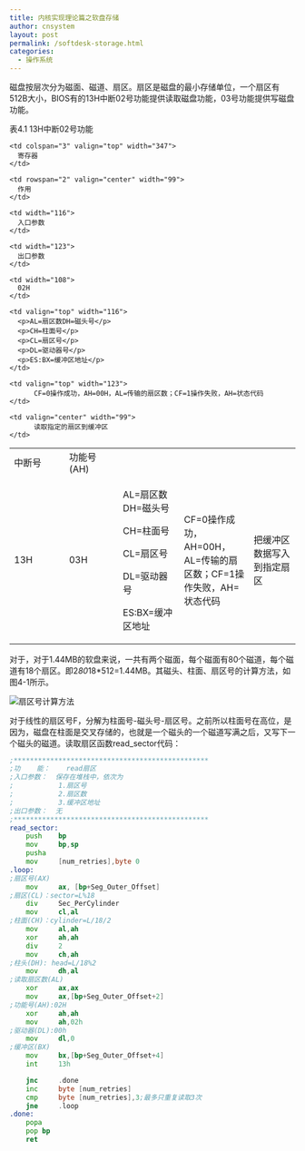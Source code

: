 ```yaml
---
title: 内核实现理论篇之软盘存储
author: cnsystem
layout: post
permalink: /softdesk-storage.html
categories:
  - 操作系统
---
```


磁盘按层次分为磁面、磁道、扇区。扇区是磁盘的最小存储单位，一个扇区有512B大小，BIOS有的13H中断02号功能提供读取磁盘功能，03号功能提供写磁盘功能。

表4.1 13H中断02号功能
<table>
<tbody>
  <tr>
    <td rowspan="2" valign="center" width="113">
      中断号
    </td>
    
    <td colspan="3" valign="top" width="347">
      寄存器
    </td>
    
    <td rowspan="2" valign="center" width="99">
      作用
    </td>
  </tr>
  
  <tr>
    <td valign="top" width="108">
      功能号(AH)
    </td>
    
    <td width="116">
      入口参数
    </td>
    
    <td width="123">
      出口参数
    </td>
  </tr>
  
  <tr>
    <td rowspan="2" width="113">
      13H
    </td>
    
    <td width="108">
      02H
    </td>
    
    <td valign="top" width="116">
      <p>AL=扇区数DH=磁头号</p> 
      <p>CH=柱面号</p>
      <p>CL=扇区号</p>
      <p>DL=驱动器号</p>
      <p>ES:BX=缓冲区地址</p>
    </td> 
        
    <td valign="top" width="123">
          CF=0操作成功，AH=00H，AL=传输的扇区数；CF=1操作失败，AH=状态代码
    </td>
        
    <td valign="center" width="99">
          读取指定的扇区到缓冲区
    </td>
  </tr> 
  <tr>
    <td valign="center" width="108"> 03H</td>
    <td valign="top" width="116">
	<p>AL=扇区数DH=磁头号</p> 
        <p>CH=柱面号</p>
	<p>CL=扇区号</p>
        <p>DL=驱动器号</p>
        <p>ES:BX=缓冲区地址</p>
    </td> 
    <td width="123">CF=0操作成功，AH=00H，AL=传输的扇区数；CF=1操作失败，AH=状态代码</td>
    <td valign="center" width="99">把缓冲区数据写入到指定扇区</td>
  </tr>
</tbody>
</table> 

对于，对于1.44MB的软盘来说，一共有两个磁面，每个磁面有80个磁道，每个磁道有18个扇区。即2*80*18*512=1.44MB。其磁头、柱面、扇区号的计算方法，如图4-1所示。

![扇区号计算方法](../wp-content/uploads/2012/09/图片1.png "图4-1 扇区号计算方法")         

对于线性的扇区号F，分解为柱面号-磁头号-扇区号。之前所以柱面号在高位，是因为，磁盘在柱面是交叉存储的，也就是一个磁头的一个磁道写满之后，又写下一个磁头的磁道。读取扇区函数read_sector代码：
              
```asm
;************************************************
;功    能：	read扇区
;入口参数：	保存在堆栈中，依次为
;		 	1.扇区号
;		 	2.扇区数
;		 	3.缓冲区地址
;出口参数：	无	
;************************************************
read_sector:
	push	bp
	mov 	bp,sp
	pusha
	mov 	[num_retries],byte 0	
.loop:		
;扇区号(AX)	
	mov 	ax,	[bp+Seg_Outer_Offset]
;扇区(CL)：sector=L%18	
	div		Sec_PerCylinder
	mov 	cl,al
;柱面(CH)：cylinder=L/18/2
	mov 	al,ah
	xor 	ah,ah
	div 	2
	mov 	ch,ah
;柱头(DH): head=L/18%2
	mov 	dh,al
;读取扇区数(AL)
	xor 	ax,ax
	mov 	ax,[bp+Seg_Outer_Offset+2]	
;功能号(AH):02H
	xor 	ah,ah
	mov 	ah,02h
;驱动器(DL):00h
	mov 	dl,0
;缓冲区(BX)
	mov 	bx,[bp+Seg_Outer_Offset+4]
	int 	13h

	jnc 	.done
	inc		byte [num_retries]
	cmp		byte [num_retries],3;最多只重复读取3次
	jne		.loop
.done:
	popa
	pop bp
	ret
```
